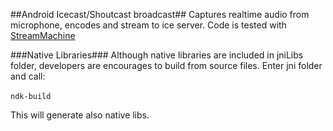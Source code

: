 ##Android Icecast/Shoutcast broadcast##
Captures realtime audio from microphone, encodes and stream to ice server. 
Code is tested with <a href="https://github.com/StreamMachine/StreamMachine">StreamMachine</a>

###Native Libraries###
Although native libraries are included in jniLibs folder, developers are encourages to build from source files.
Enter jni folder and call:<br><br>
<code>ndk-build</code>

This will generate also native libs.


